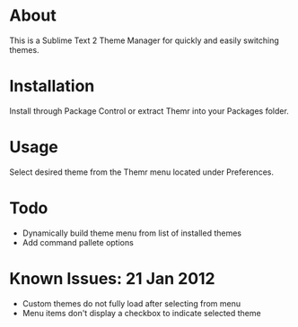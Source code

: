 # About
This is a Sublime Text 2 Theme Manager for quickly and easily switching themes.

# Installation
Install through Package Control or extract Themr into your Packages folder.

# Usage
Select desired theme from the Themr menu located under Preferences.

# Todo
- Dynamically build theme menu from list of installed themes
- Add command pallete options

# Known Issues: 21 Jan 2012
- Custom themes do not fully load after selecting from menu
- Menu items don't display a checkbox to indicate selected theme